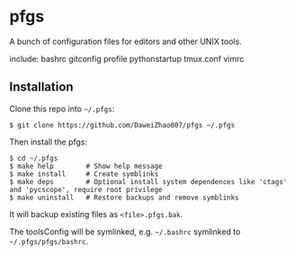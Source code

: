 pfgs
========

A bunch of configuration files for editors and other UNIX tools.

include:
bashrc
gitconfig
profile
pythonstartup
tmux.conf
vimrc


Installation
------------

Clone this repo into `~/.pfgs`:

    $ git clone https://github.com/DaweiZhao007/pfgs ~/.pfgs

Then install the pfgs:

    $ cd ~/.pfgs
    $ make help        # Show help message
    $ make install     # Create symblinks
    $ make deps        # Optional install system dependences like 'ctags' and 'pycscope', require root privilege
    $ make uninstall   # Restore backups and remove symblinks

It will backup existing files as `<file>.pfgs.bak`.

The toolsConfig will be symlinked, e.g. `~/.bashrc` symlinked to `~/.pfgs/pfgs/bashrc`.
